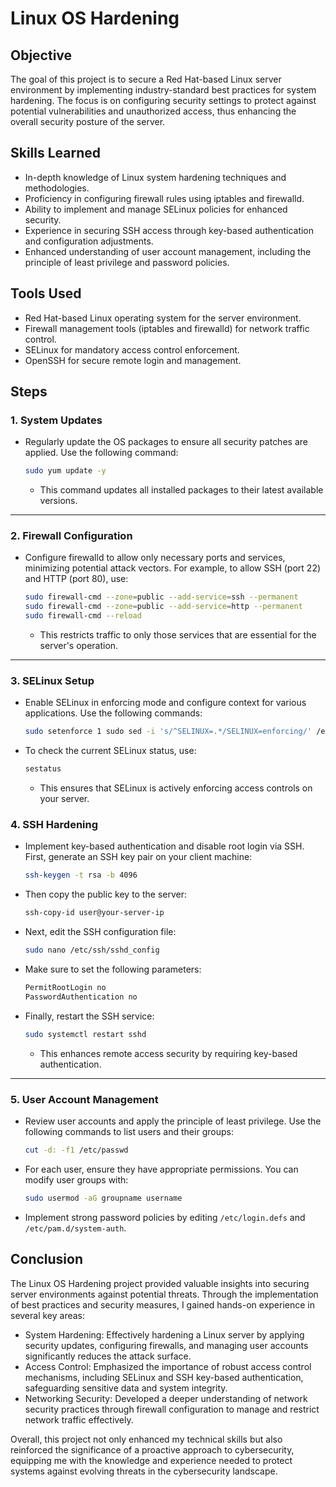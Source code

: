 # Linux OS Hardening

## Objective

The goal of this project is to secure a Red Hat-based Linux server environment by implementing industry-standard best practices for system hardening. The focus is on configuring security settings to protect against potential vulnerabilities and unauthorized access, thus enhancing the overall security posture of the server.

## Skills Learned

- In-depth knowledge of Linux system hardening techniques and methodologies.
- Proficiency in configuring firewall rules using iptables and firewalld.
- Ability to implement and manage SELinux policies for enhanced security.
- Experience in securing SSH access through key-based authentication and configuration adjustments.
- Enhanced understanding of user account management, including the principle of least privilege and password policies.

## Tools Used

- Red Hat-based Linux operating system for the server environment.
- Firewall management tools (iptables and firewalld) for network traffic control.
- SELinux for mandatory access control enforcement.
- OpenSSH for secure remote login and management.

## Steps

### 1. System Updates

- Regularly update the OS packages to ensure all security patches are applied. Use the following command:
  ```bash
  sudo yum update -y
  ```
  - This command updates all installed packages to their latest available versions.

---

### 2. Firewall Configuration

- Configure firewalld to allow only necessary ports and services, minimizing potential attack vectors. For example, to allow SSH (port 22) and HTTP (port 80), use:
  ```bash
  sudo firewall-cmd --zone=public --add-service=ssh --permanent
  sudo firewall-cmd --zone=public --add-service=http --permanent
  sudo firewall-cmd --reload
  ```
  - This restricts traffic to only those services that are essential for the server's operation.

---

### 3. SELinux Setup

- Enable SELinux in enforcing mode and configure context for various applications. Use the following commands:
  ```bash
  sudo setenforce 1 sudo sed -i 's/^SELINUX=.*/SELINUX=enforcing/' /etc/selinux/config
  ```
- To check the current SELinux status, use:
  ```bash
  sestatus
  ```
  - This ensures that SELinux is actively enforcing access controls on your server.

### 4. SSH Hardening

- Implement key-based authentication and disable root login via SSH. First, generate an SSH key pair on your client machine:
  ```bash
  ssh-keygen -t rsa -b 4096
  ```
- Then copy the public key to the server:
  ```bash
  ssh-copy-id user@your-server-ip
- Next, edit the SSH configuration file:
  ```bash
  sudo nano /etc/ssh/sshd_config
- Make sure to set the following parameters:
  ```bash
  PermitRootLogin no
  PasswordAuthentication no
- Finally, restart the SSH service:
  ```bash
  sudo systemctl restart sshd
  ```
  - This enhances remote access security by requiring key-based authentication.

---

### 5. User Account Management

- Review user accounts and apply the principle of least privilege. Use the following commands to list users and their groups:
  ```bash
  cut -d: -f1 /etc/passwd
- For each user, ensure they have appropriate permissions. You can modify user groups with:
  ```bash
  sudo usermod -aG groupname username
- Implement strong password policies by editing `/etc/login.defs` and `/etc/pam.d/system-auth`.

## Conclusion

The Linux OS Hardening project provided valuable insights into securing server environments against potential threats. Through the implementation of best practices and security measures, I gained hands-on experience in several key areas:

- System Hardening: Effectively hardening a Linux server by applying security updates, configuring firewalls, and managing user accounts significantly reduces the attack surface.
- Access Control: Emphasized the importance of robust access control mechanisms, including SELinux and SSH key-based authentication, safeguarding sensitive data and system integrity.
- Networking Security: Developed a deeper understanding of network security practices through firewall configuration to manage and restrict network traffic effectively.

Overall, this project not only enhanced my technical skills but also reinforced the significance of a proactive approach to cybersecurity, equipping me with the knowledge and experience needed to protect systems against evolving threats in the cybersecurity landscape.

